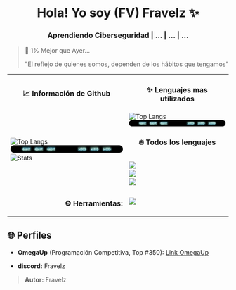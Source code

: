 <!-- Mi Perfil ***************************************** -->

<h1 align="center"> Hola! Yo soy (FV) Fravelz ✨ </h1>

<h3 align="center">Aprendiendo Ciberseguridad | ... | ... | ... </h3>

> 💎 1% Mejor que Ayer...  
>
> "El reflejo de quienes somos, dependen de los hábitos que tengamos"

<!-- Mi Información ************************************ -->

<table>
  <tr>
    <td>
      <h3 align="center">📈 Información de Github</h3>
    </td>
    <td>
      <h3 align="center">✨ Lenguajes mas utilizados</h3>
    </td>
  </tr>

  <tr>
   <td>
      <img src="https://github-readme-streak-stats.herokuapp.com/?user=Fravelz&theme=tokyonight&hide_border=true" alt="Top Langs" width="100%"/> 
      <img src="./separador.webp"/>
      <img src="https://github-readme-stats.vercel.app/api?username=FraVelz&show_icons=true&theme=tokyonight&hide_border=true" alt="Stats" width="100%" />
    </td>
    <td>
      <img src="https://github-readme-stats.vercel.app/api/top-langs/?username=FraVelz&layout=compact&theme=tokyonight&hide_border=true" alt="Top Langs" width="100%" />
      <img src="./separador.webp"/>
      <h3 align="center">🔥 Todos los lenguajes</h3>
      <br />
      <img width="100%" src="https://skillicons.dev/icons?i=cpp,py,bash," />
      <br />
      <img width="100%" src="https://skillicons.dev/icons?i=,markdown,flutter," />
      <br />
      <img width="100%" src="https://skillicons.dev/icons?i=,html,css,js" />
      
  </tr>

 <tr>
   <td>
      <h3 align="right"><b> ⚙️ Herramientas:</b></h3>
     <td>
      <img src="https://skillicons.dev/icons?i=arch,vscode,neovim,github,discord" width="100%" />
    </td>
 </tr>
</table>

 
<!-- Mi Otro Perfil ************************************ -->

## 🌐 Perfiles

- **OmegaUp** (Programación Competitiva, Top #350): [Link OmegaUp](https://omegaup.com/profile/fravelz)

- **discord:** Fravelz

> **Autor:** Fravelz
